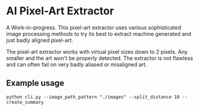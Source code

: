 # AI Pixel-Art Extractor

A Work-in-progress. This pixel-art extractor uses various sophisticated image processing methods to try its best to extract machine generated and just badly aligned pixel-art.

The pixel-art extractor works with virtual pixel sizes down to 2 pixels. Any smaller and the art won't be properly detected. The extractor is not flawless and can often fail on very badly aliased or misaligned art.

## Example usage

`python cli.py --image_path_pattern "./images" --split_distance 10 --create_summary`
